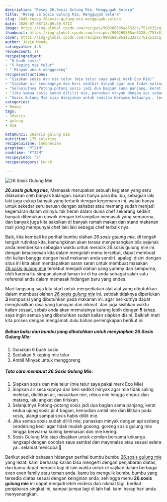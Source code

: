 ```yaml
---
description: "Resep 26.Sosis Gulung Mie, Menggugah Selera"
title: "Resep 26.Sosis Gulung Mie, Menggugah Selera"
slug: 1845-resep-26sosis-gulung-mie-menggugah-selera
date: 2020-07-08T13:09:59.971Z
image: https://img-global.cpcdn.com/recipes/990269385ae5328c/751x532cq70/26sosis-gulung-mie-foto-resep-utama.jpg
thumbnail: https://img-global.cpcdn.com/recipes/990269385ae5328c/751x532cq70/26sosis-gulung-mie-foto-resep-utama.jpg
cover: https://img-global.cpcdn.com/recipes/990269385ae5328c/751x532cq70/26sosis-gulung-mie-foto-resep-utama.jpg
author: Josie Moody
ratingvalue: 4.8
reviewcount: 11
recipeingredient:
- "6 buah sosis"
- "5 keping mie telur"
- " Minyak untuk menggoreng"
recipeinstructions:
- "Siapkan sosis dan mie telur (mie telur saya pakai merk Eco Mie)"
- "Siapkan air secukupnya dan beri sedikit minyak agar mie tidak saling melekat, didihkan air, masukkan mie, rebus mie hingga empuk dan matang, lalu angkat dan tiriskan."
- "Selanjutnya Potong-potong sosis jadi dua bagian sama panjang, kerat kedua ujung sosis jd 4 bagian, kemudian ambil mie dan lilitkan pada sosis, ulangi sampai sosis habis dililit mie."
- "Jika semua sosis sudah dililit mie, panaskan minyak dengan api sedang cenderung kecil agar tidak mudah gosong. goreng sosis gulung mie hingga berwarna kuning keemasan dan mie kering."
- "Sosis Gulung Mie siap disajikan untuk cemilan bersama keluarga.. lengkapi dengan cocolan saus sambal dan mayonaise atau sesuai selera ya.. selamat mencoba 🤗"
categories:
- Resep
tags:
- 26sosis
- gulung
- mie

katakunci: 26sosis gulung mie 
nutrition: 175 calories
recipecuisine: Indonesian
preptime: "PT21M"
cooktime: "PT32M"
recipeyield: "3"
recipecategory: Lunch

---
```



![26.Sosis Gulung Mie](https://img-global.cpcdn.com/recipes/990269385ae5328c/751x532cq70/26sosis-gulung-mie-foto-resep-utama.jpg)

<b><i>26.sosis gulung mie</i></b>, Memasak merupakan sebuah kegiatan yang seru dilakukan oleh banyak kalangan. bukan hanya para ibu ibu, sebagian laki laki juga cukup banyak yang tertarik dengan kegemaran ini. walau hanya untuk sekedar seru seruan dengan sahabat atau memang sudah menjadi kegemaran dalam dirinya. tak heran dalam dunia chef sekarang sedikit banyak ditemukan cowok dengan ketrampilan memasak yang sempurna, dan banyak juga kita saksikan di banyak rumah makan dan stand makanan mall yang mempunyai chef laki laki sebagai chef terbaik nya.

Baik, kita kembali ke perihal bumbu olahan <i>26.sosis gulung mie</i>. di tengah tengah rutinitas kita, kemungkinan akan terasa menyenangkan bila sejenak anda memberikan sebagian waktu untuk meracik 26.sosis gulung mie ini. dengan kesuksesan kita dalam mengolah menu tersebut, dapat membuat diri kalian bangga dengan hasil makanan anda sendiri. apalagi disini dengan situs ini kita akan mendapatkan saran saran untuk membuat masakan <u>26.sosis gulung mie</u> tersebut menjadi olahan yang yummy dan sempurna, oleh karena itu simpan alamat laman ini di hp anda sebagai salah satu referensi anda dalam memasak hidangan baru yang endes.




Mari langsung saja kita start untuk menyediakan alat alat yang dibutuhkan dalam membuat olahan <u><i>26.sosis gulung mie</i></u> ini. setidak tidaknya diperlukan <b>3</b> komposisi yang dibutuhkan pada makanan ini. agar berikutnya dapat menghasilkan rasa yang lumayan dan nikmat. dan juga sisihkan waktu kalian sesaat, sebab anda akan memulainya kurang lebih dengan <b>5</b> tahap. saya ingin semua yang dibutuhkan sudah kalian siapkan disini, Baiklah mari kita proses dengan mengamati dulu bahan perlengkapan berikut ini.

<!--inarticleads1-->

##### Bahan baku dan bumbu yang dibutuhkan untuk menyiapkan 26.Sosis Gulung Mie:

1. Gunakan 6 buah sosis
1. Sediakan 5 keping mie telur
1. Ambil  Minyak untuk menggoreng




<!--inarticleads2-->

##### Tata cara membuat 26.Sosis Gulung Mie:

1. Siapkan sosis dan mie telur (mie telur saya pakai merk Eco Mie)
1. Siapkan air secukupnya dan beri sedikit minyak agar mie tidak saling melekat, didihkan air, masukkan mie, rebus mie hingga empuk dan matang, lalu angkat dan tiriskan.
1. Selanjutnya Potong-potong sosis jadi dua bagian sama panjang, kerat kedua ujung sosis jd 4 bagian, kemudian ambil mie dan lilitkan pada sosis, ulangi sampai sosis habis dililit mie.
1. Jika semua sosis sudah dililit mie, panaskan minyak dengan api sedang cenderung kecil agar tidak mudah gosong. goreng sosis gulung mie hingga berwarna kuning keemasan dan mie kering.
1. Sosis Gulung Mie siap disajikan untuk cemilan bersama keluarga.. lengkapi dengan cocolan saus sambal dan mayonaise atau sesuai selera ya.. selamat mencoba 🤗




Berikut sedikit bahasan hidangan perihal bumbu bumbu <u>26.sosis gulung mie</u> yang lezat. kami berharap kalian bisa mengerti dengan penjabaran diatas, dan kamu dapat meracik lagi di lain waktu untuk di sajikan dalam berbagai even even family atau teman anda. kamu bs mengulik bumbu bumbu yang tersedia diatas sesuai dengan keinginan anda, sehingga menu <b>26.sosis gulung mie</b> ini dapat menjadi lebih endess dan nikmat lagi. berikut penjabaran singkat ini, sampai jumpa lagi di lain hal. kami harap hari anda menyenangkan.
